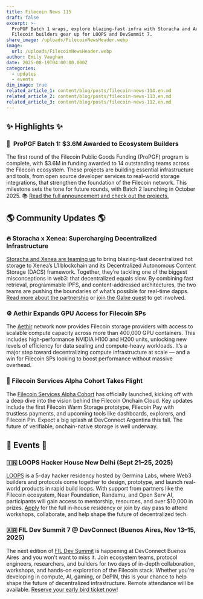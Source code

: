 ```yaml
---
title: Filecoin News 115
draft: false
excerpt: >-
  ProPGF Batch 1 wraps, explore blazing-fast infra with Storacha and Aethir, and
  Filecoin builders gear up for LOOPS and DevSummit 7.
share_image: /uploads/FilecoinNewsHeader.webp
image:
  url: /uploads/FilecoinNewsHeader.webp
author: Emily Vaughan
date: 2025-08-19T04:00:00.000Z
categories:
  - updates
  - events
dim_image: true
related_article_1: content/blog/posts/filecoin-news-114.en.md
related_article_2: content/blog/posts/filecoin-news-113.en.md
related_article_3: content/blog/posts/filecoin-news-112.en.md
---
```


## ✨ Highlights ✨

### 💸  ProPGF Batch 1: $3.6M Awarded to Ecosystem Builders

The first round of the Filecoin Public Goods Funding (ProPGF) program is complete, with $3.6M in funding awarded to 14 outstanding teams across the Filecoin ecosystem. These projects are building essential infrastructure and tools, from open source developer services to real-world storage integrations, that strengthen the foundation of the Filecoin network. This milestone sets the tone for future rounds, with Batch 2 launching in October 2025.
📚 [Read the full announcement and check out the projects.](https://filecoin.io/blog/posts/filecoin-propgf-batch-1-36m-awarded-to-ecosystem-builders)

## 🌎 Community Updates 🌎

### 🔥 Storacha x Xenea: Supercharging Decentralized Infrastructure

[Storacha and Xenea are teaming up](https://medium.com/@storacha/storacha-x-xenea-supercharging-decentralized-infrastructure-with-blazing-fast-storage-c05167d8ce73) to bring blazing-fast decentralized hot storage to Xenea’s L1 blockchain and its Decentralized Autonomous Content Storage (DACS) framework. Together, they’re tackling one of the biggest misconceptions in web3: that decentralized equals slow. By combining fast retrieval, programmable IPFS, and content-addressed architectures, the two teams are pushing the boundaries of what’s possible for real-time dapps. [Read more about the partnership](https://medium.com/@storacha/storacha-x-xenea-supercharging-decentralized-infrastructure-with-blazing-fast-storage-c05167d8ce73) or [join the Galxe quest](https://app.galxe.com/quest/storacha/GC361t6TrG) to get involved. 

### ⚙️ Aethir Expands GPU Access for Filecoin SPs

The [Aethir](https://x.com/Filecoin/status/1954231226174226515) network now provides Filecoin storage providers with access to scalable compute capacity across more than 400,000 GPU containers. This includes high-performance NVIDIA H100 and H200 units, unlocking new levels of efficiency for data sealing and compute-heavy workloads. It’s a major step toward decentralizing compute infrastructure at scale — and a win for Filecoin SPs looking to boost performance without massive overhead.

### 🚀 Filecoin Services Alpha Cohort Takes Flight

The [Filecoin Services Alpha Cohort](https://x.com/FILBuilders/status/1955264115825643715) has officially launched, kicking off with a deep dive into the vision behind the Filecoin Onchain Cloud. Key updates include the first Filecoin Warm Storage prototype, Filecoin Pay with trustless payments, and upcoming tools like dashboards, explorers, and Filecoin Pin. Expect a big splash at DevConnect Argentina this fall. The future of verifiable, onchain-native storage is well underway. 

## 🎉 Events 🎉

### 🇮🇳 LOOPS Hacker House New Delhi (Sept 21–25, 2025)

[LOOPS](https://lu.ma/lg3s2l7d) is a 5-day hacker residency hosted by Germina Labs, where Web3 builders and protocols come together to design, prototype, and launch real-world products in rapid build loops. With support from partners like the Filecoin ecosystem, Near Foundation, Randamu, and Open Serv AI, participants will gain access to mentorship, resources, and over $10,000 in prizes. [Apply](https://lu.ma/lg3s2l7d) for the full in-house residency or join by day pass to attend workshops, collaborate, and help shape the future of decentralized tech.

### 🇦🇷 FIL Dev Summit 7 @ DevConnect (Buenos Aires, Nov 13–15, 2025)

The next edition of [FIL Dev Summit](https://lu.ma/lql41ipv) is happening at DevConnect Buenos Aires  and you won’t want to miss it. Join ecosystem teams, protocol engineers, researchers, and builders for two days of in-depth collaboration, workshops, and hands-on exploration of the Filecoin stack. Whether you're developing in compute, AI, gaming, or DePIN, this is your chance to help shape the future of decentralized infrastructure. Remote attendance will be available. [Reserve your early bird ticket now](https://lu.ma/lql41ipv)!
